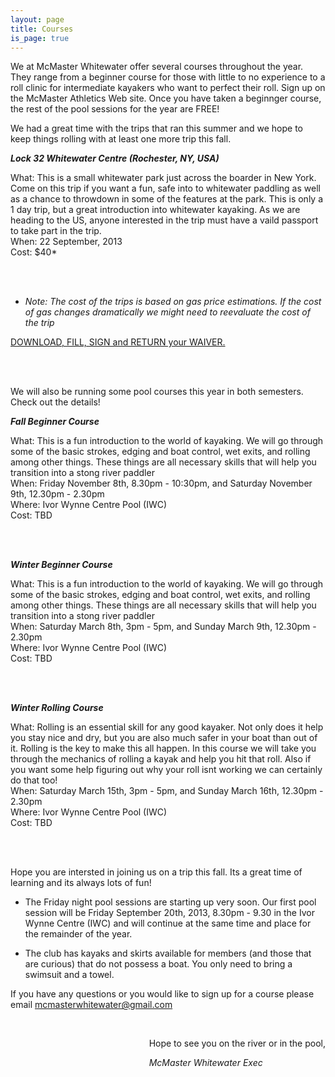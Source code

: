 ```yaml
---
layout: page
title: Courses
is_page: true
---
```


We at McMaster Whitewater offer several courses throughout the year. They range from a beginner course for those with little to no experience 
to a roll clinic for intermediate kayakers who want to perfect their roll. Sign up on the McMaster Athletics Web site.  Once you have taken a beginnger course, the rest of the pool sessions for the year are FREE! 
 
We had a great time with the trips that ran this summer and we hope to keep things rolling with at least one more trip this fall.

<b><i>Lock 32 Whitewater Centre (Rochester, NY, USA)</i></b>

What: This is a small whitewater park just across the boarder in New York. Come on this trip if you want a fun, safe into to whitewater paddling as well as a chance to throwdown in some of the features at the park.  This is only a 1 day trip, but a great introduction into whitewater kayaking. As we are heading to the US, anyone interested in the trip must have a vaild passport to take part in the trip.
<br/>
When: 22 September, 2013
<br/>
Cost: $40*

<br/>
<br/>

* <i>Note: The cost of the trips is based on gas price estimations.  If the cost of gas changes dramatically we might need to reevaluate the cost of the trip</i>

[DOWNLOAD, FILL, SIGN and RETURN your WAIVER.](https://docs.google.com/viewer?a=v&pid=explorer&chrome=true&srcid=0By5iTUP7UkcbNDE3NjYxYWQtZWU1MC00ZDBhLTk0NzktNjk3NjQ0OTYxZjYy&hl=en&authkey=CO7ot4cB)

<br/>
<br/>

We will also be running some pool courses this year in both semesters. Check out the details!

<b><i>Fall Beginner Course</i></b>

What: This is a fun introduction to the world of kayaking. We will go through some of the basic strokes, edging and boat control, wet exits, and rolling among other things. These things are all necessary skills that will help you transition into a stong river paddler
<br/>
When: Friday November 8th, 8.30pm - 10:30pm, and Saturday November 9th, 12.30pm - 2.30pm
<br/>
Where: Ivor Wynne Centre Pool (IWC)
<br/>
Cost: TBD

<br/>
<br/>

<b><i>Winter Beginner Course</i></b>

What: This is a fun introduction to the world of kayaking. We will go through some of the basic strokes, edging and boat control, wet exits, and rolling among other things. These things are all necessary skills that will help you transition into a stong river paddler
<br/>
When: Saturday March 8th, 3pm - 5pm, and Sunday March 9th, 12.30pm - 2.30pm
<br/>
Where: Ivor Wynne Centre Pool (IWC)
<br/>
Cost: TBD

<br/>
<br/>

<b><i>Winter Rolling Course</i></b>

What: Rolling is an essential skill for any good kayaker. Not only does it help you stay nice and dry, but you are also much safer in your boat than out of it. Rolling is the key to make this all happen. In this course we will take you through the mechanics of rolling a kayak and help you hit that roll. Also if you want some help figuring out why your roll isnt working we can certainly do that too! 
<br/>
When: Saturday March 15th, 3pm - 5pm, and Sunday March 16th, 12.30pm - 2.30pm
<br/>
Where: Ivor Wynne Centre Pool (IWC)
<br/>
Cost: TBD

<br/>
<br/>

Hope you are intersted in joining us on a trip this fall.  Its a great time of learning and its always lots of fun!

- The Friday night pool sessions are starting up very soon. Our first pool session will be Friday September 20th, 2013, 8.30pm - 9.30 in the Ivor Wynne Centre (IWC) and will continue at the same time and place for the remainder of the year.
 
- The club has kayaks and skirts available for members (and those that are curious) that do not possess a boat.  You only need to bring a swimsuit and a towel.
 
If you have any questions or you would like to sign up for a course please email mcmasterwhitewater@gmail.com 
 
<div style='float:right;'>
<br/>
<p>Hope to see you on the river or in the pool,</p>
<i>McMaster Whitewater Exec</i>
</div>
